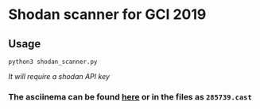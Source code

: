 # Shodan scanner for GCI 2019

## Usage

`python3 shodan_scanner.py`

*It will require a shodan API key*

### The asciinema can be found [here](https://asciinema.org/a/g8Hw0DVk3ldd5q5V1Hv8eXfZd) or in the files as `285739.cast`